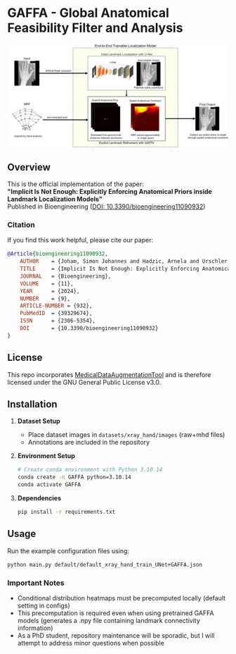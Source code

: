 # GAFFA - Global Anatomical Feasibility Filter and Analysis

![GAFFA Graphical Abstract](graphical_abstract.png)

## Overview

This is the official implementation of the paper:  
**"Implicit Is Not Enough: Explicitly Enforcing Anatomical Priors inside Landmark Localization Models"**  
Published in Bioengineering ([DOI: 10.3390/bioengineering11090932](https://doi.org/10.3390/bioengineering11090932))

### Citation
If you find this work helpful, please cite our paper:
```bibtex
@Article{bioengineering11090932,
    AUTHOR    = {Joham, Simon Johannes and Hadzic, Arnela and Urschler, Martin},
    TITLE     = {Implicit Is Not Enough: Explicitly Enforcing Anatomical Priors inside Landmark Localization Models},
    JOURNAL   = {Bioengineering},
    VOLUME    = {11},
    YEAR      = {2024},
    NUMBER    = {9},
    ARTICLE-NUMBER = {932},
    PubMedID  = {39329674},
    ISSN      = {2306-5354},
    DOI       = {10.3390/bioengineering11090932}
}
```

## License

This repo incorporates [MedicalDataAugmentationTool](https://github.com/christianpayer/MedicalDataAugmentationTool/tree/master) and is therefore licensed under the GNU General Public License v3.0.

## Installation

1. **Dataset Setup**
   - Place dataset images in `datasets/xray_hand/images` (raw+mhd files)
   - Annotations are included in the repository

2. **Environment Setup**
   ```bash
   # Create conda environment with Python 3.10.14
   conda create -n GAFFA python=3.10.14
   conda activate GAFFA
   ```

3. **Dependencies**
   ```bash
   pip install -r requirements.txt
   ```

## Usage

Run the example configuration files using:
```bash
python main.py default/default_xray_hand_train_UNet+GAFFA.json
```

### Important Notes

- Conditional distribution heatmaps must be precomputed locally (default setting in configs)
- This precomputation is required even when using pretrained GAFFA models (generates a .npy file containing landmark connectivity information)
- As a PhD student, repository maintenance will be sporadic, but I will attempt to address minor questions when possible
